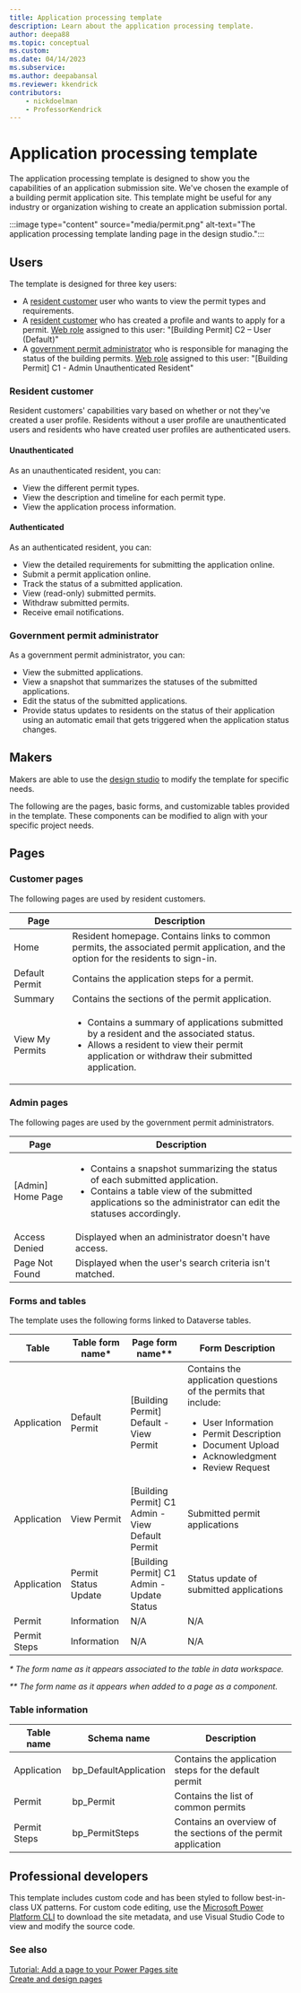 ```yaml
---
title: Application processing template
description: Learn about the application processing template.
author: deepa88 
ms.topic: conceptual
ms.custom: 
ms.date: 04/14/2023
ms.subservice:
ms.author: deepabansal 
ms.reviewer: kkendrick
contributors:
    - nickdoelman
    - ProfessorKendrick
---
```


# Application processing template

The application processing template is designed to show you the capabilities of an application submission site. We've chosen the example of a building permit application site. This template might be useful for any industry or organization wishing to create an application submission portal.

:::image type="content" source="media/permit.png" alt-text="The application processing template landing page in the design studio.":::

## Users

The template is designed for three key users:

- A [resident customer](#resident-customer) user who wants to view the permit types and requirements.
- A [resident customer](#resident-customer) who has created a profile and wants to apply for a permit. [Web role](../security/create-web-roles.md) assigned to this user: "[Building Permit] C2 – User (Default)"
- A [government permit administrator](#government-permit-administrator) who is responsible for managing the status of the building permits. [Web role](../security/create-web-roles.md) assigned to this user: "[Building Permit] C1 - Admin Unauthenticated Resident"

### Resident customer

Resident customers' capabilities vary based on whether or not they've created a user profile. Residents without a user profile are unauthenticated users and residents who have created user profiles are authenticated users.

#### Unauthenticated

As an unauthenticated resident, you can:

- View the different permit types.
- View the description and timeline for each permit type.
- View the application process information​.

#### Authenticated

As an authenticated resident, you can:

- View the detailed requirements for submitting the application online.
- Submit a permit application online.
- Track the status of a submitted application.
- View (read-only) submitted permits.
- Withdraw submitted permits.
- Receive email notifications.

### Government permit administrator

As a government permit administrator, you can:

- View the submitted applications.
- View a snapshot that summarizes the statuses of the submitted applications.
- Edit the status of the submitted applications.
- Provide status updates to residents on the status of their application using an automatic email that gets triggered when the application status changes.

## Makers

Makers are able to use the [design studio](../getting-started/use-design-studio.md) to modify the template for specific needs.

The following are the pages, basic forms, and customizable tables provided in the template. These components can be modified to align with your specific project needs.

## Pages

### Customer pages

The following pages are used by resident customers.

| **Page**        | **Description**                                                                            |
|-----------------|--------------------------------------------------------------------------------------------|
| Home            | Resident homepage. Contains links to common permits, the associated permit application, and the option for the residents to sign-in.                                                                                |
| Default Permit  | Contains the application steps for a permit.                                               |
| Summary         | Contains the sections of the permit application.                                           |
| View My Permits | <ul> <li> Contains a summary of applications submitted by a resident and the associated status. </li> <li> Allows a resident to view their permit application or withdraw their submitted application. </li> </ul> |

### Admin pages

The following pages are used by the government permit administrators.

| **Page**            | **Description**                                                          |
|---------------------|--------------------------------------------------------------------------|
| \[Admin\] Home Page | <ul> <li> Contains a snapshot summarizing the status of each submitted application. </li> <li> Contains a table view of the submitted applications so the administrator can edit the statuses accordingly. </li> </ul>|
| Access Denied       | Displayed when an administrator doesn't have access.                     |
| Page Not Found      | Displayed when the user's search criteria isn't matched.                 |

### Forms and tables

The template uses the following forms linked to Dataverse tables.

| Table        | Table form name\*    | Page form name\*\*                                 | Form Description                                                                                                                                                 |
|--------------|----------------------|----------------------------------------------------|------------------------------------------------------------------------------------------------------------------------------------------------------------------|
| Application  | Default Permit       | \[Building Permit\] Default - View Permit          | Contains the application questions of the permits that include: <ul> <li> User Information </li> <li> Permit Description </li> <li> Document Upload </li> <li> Acknowledgment </li> <li> Review Request </li> </ul> |
| Application  | View Permit          | \[Building Permit\] C1 Admin - View Default Permit | Submitted permit applications                                                                                                                                    |
| Application  | Permit Status Update | \[Building Permit\] C1 Admin - Update Status       | Status update of submitted applications                                                                                                                          |
| Permit       | Information          | N/A                                                | N/A                                                                                                                                                              |
| Permit Steps | Information          | N/A                                                | N/A                                                                                                                                                              |

*\* The form name as it appears associated to the table in data workspace.*

*\*\* The form name as it appears when added to a page as a component.*

### Table information

| Table name   | Schema name            | Description                                                    |
|--------------|------------------------|----------------------------------------------------------------|
| Application  | bp\_DefaultApplication | Contains the application steps for the default permit          |
| Permit       | bp\_Permit             | Contains the list of common permits                            |
| Permit Steps | bp\_PermitSteps        | Contains an overview of the sections of the permit application |

## Professional developers

This template includes custom code and has been styled to follow best-in-class UX patterns. For custom code editing, use the [Microsoft Power Platform CLI](../configure/cli-tutorial.md) to download the site metadata, and use Visual Studio Code to view and modify the source code.

### See also

[Tutorial: Add a page to your Power Pages site](../getting-started/tutorial-add-webpage.md)  
[Create and design pages](../getting-started/first-page.md)
